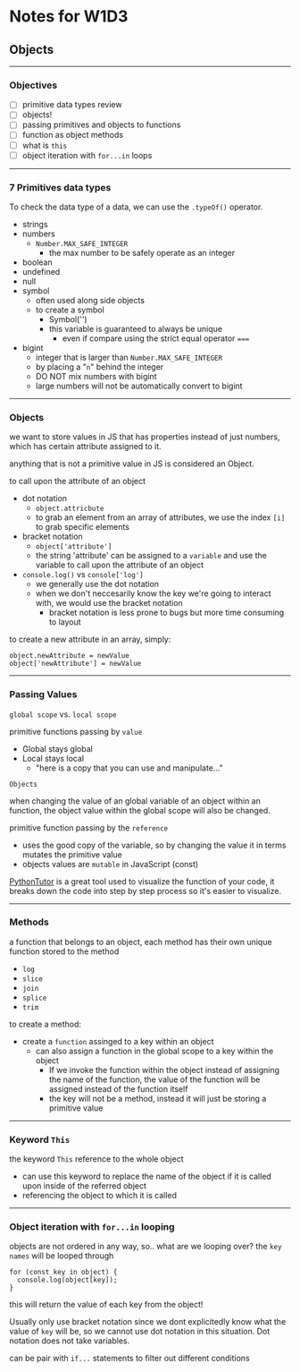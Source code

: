 # Notes for W1D3

## Objects 

----

### Objectives 
- [ ] primitive data types review 
- [ ] objects! 
- [ ] passing primitives and objects to functions 
- [ ] function as object methods 
- [ ] what is `this`
- [ ] object iteration with `for...in` loops

-----

### 7 Primitives data types 
To check the data type of a data, we can use the `.typeOf()` operator.
- strings 
- numbers 
  - `Number.MAX_SAFE_INTEGER`
    - the max number to be safely operate as an integer 
- boolean 
- undefined 
- null 
- symbol
  - often used along side objects 
  - to create a symbol 
    - Symbol('')
    - this variable is guaranteed to always be unique
      - even if compare using the strict equal operator `===`
- bigint 
  - integer that is larger than `Number.MAX_SAFE_INTEGER`
  - by placing a "`n`" behind the integer 
  - DO NOT mix numbers with bigint 
  - large numbers will not be automatically convert to bigint

-------

### Objects 
we want to store values in JS that has properties instead of just numbers, which has certain attribute assigned to it. 

anything that is not a primitive value in JS is considered an Object. 

to call upon the attribute of an object 
- dot notation 
  -  `object.attricbute`
  - to grab an element from an array of attributes, we use the index `[i]` to grab specific elements 
- bracket notation 
  - `object['attribute']`
  - the string 'attribute' can be assigned to a `variable` and use the variable to call upon the attribute of an object
-  `console.log()` vs `console['log']`
    - we generally use the dot notation 
    - when we don't neccesarily know the key we're going to interact with, we would use the bracket notation 
      - bracket notation is less prone to bugs but more time consuming to layout

to create a new attribute in an array, simply:

    object.newAttribute = newValue
    object['newAttribute'] = newValue

-----

### Passing Values 

`global scope` vs. `local scope`

primitive functions passing by `value`
- Global stays global 
- Local stays local
  - "here is a copy that you can use and manipulate..."

`Objects `

when changing the value of an global variable of an object within an function, the object value within the global scope will also be changed.

primitive function passing by the `reference` 
- uses the good copy of the variable, so by changing the value it in terms mutates the primitive value 
- objects values are `mutable` in JavaScript (const) 

[PythonTutor](https://pythontutor.com/visualize.html#mode=edit) is a great tool used to visualize the function of your code, it breaks down the code into step by step process so it's easier to visualize. 

-------
### Methods 

a function that belongs to an object, each method has their own unique function stored to the method 

  - `log` 
  - `slice` 
  - `join` 
  - `splice` 
  - `trim`

to create a method: 
  - create a `function` assinged to a key within an object 
    - can also assign a function in the global scope to a key within the object 
      - If we invoke the function within the object instead of assigning the name of the function, the value of the function will be assigned instead of the function itself
      - the key will not be a method, instead it will just be storing a primitive value 

----

### Keyword `This`
the keyword `This` reference to the whole object 
  - can use this keyword to replace the name of the object if it is called upon inside of the referred object 
  - referencing the object to which it is called 

----- 

### Object iteration with `for...in` looping

objects are not ordered in any way, so.. what are we looping over? 
the `key names` will be looped through

    for (const key in object) {
      console.log(object[key]);
    } 
this will return the value of each key from the object!

Usually only use bracket notation since we dont explicitedly know what the value of `key` will be, so we cannot use dot notation in this situation. Dot notation does not take variables.

can be pair with `if...` statements to filter out different conditions 